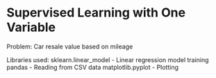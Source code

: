 # Supervised Learning with One Variable

Problem: Car resale value based on mileage

Libraries used:
sklearn.linear_model - Linear regression model training
pandas - Reading from CSV data
matplotlib.pyplot - Plotting
